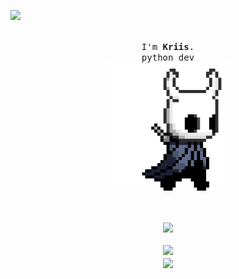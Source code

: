 ![](https://komarev.com/ghpvc/?username=w6t&color=grey)         

<p align="center">
  <br>
  <samp>
    I'm <b><a rel="nofollow noopener noreferrer" target="_blank">Kriis</a></b>.
    <br>python dev<br>

</samp>

  <img src="https://raw.githubusercontent.com/TanZng/TanZng/master/assets/hollor_knight3.gif" width="200"/>

</p>

<p align="center">
  <br><br>
  <img src="https://discord.c99.nl/widget/theme-3/852978924799131679.png">
  <br><br>
  <img src="https://64.media.tumblr.com/9ec7537198ca06a6defd9659c5017a2f/b17ff0c6bb7fc1b6-4f/s1280x1920/8f4b116e79552bb93e8457a2272d5b71371bd2e7.gifv", width="260"/>
  <br>
  <img src="https://github-readme-stats.vercel.app/api/top-langs/?username=w6t&layout=compact&theme=dark"<p align="center">
</p>

<!--<a href="link" style="text-align: center">
<!--<img src="https://discord.c99.nl/widget/theme-1/887879437494915072.png" align="center"></a> -->
